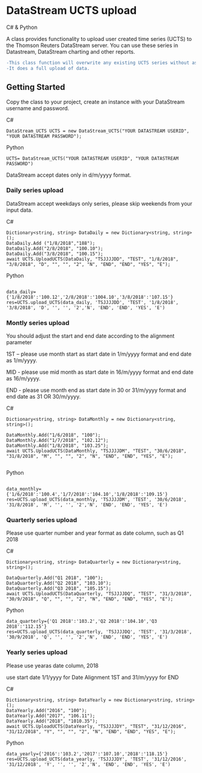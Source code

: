 
# DataStream UCTS upload
C# & Python

A class provides functionality to upload  user created time series (UCTS) to the Thomson Reuters DataStream server. You can use these series in Datastream, DataStream charting and other reports.

```diff
-This class function will overwrite any existing UCTS series without asking for confirmation. 
-It does a full upload of data.
```


## Getting Started

Copy the class to your project, create  an instance with your DataStream username and password.

C#

```
DataStream_UCTS UCTS = new DataStream_UCTS("YOUR DATASTREAM USERID", "YOUR DATASTREAM PASSWORD");
```


Python

```
UCTS= DataStream_UCTS("YOUR DATASTREAM USERID", "YOUR DATASTREAM PASSWORD")
```


DataStream accept dates only in d/m/yyyy format.


### Daily series upload 

DataStream accept weekdays only series, please skip weekends from your input data.

C#

```
Dictionary<string, string> DataDaily = new Dictionary<string, string>();
DataDaily.Add ("1/8/2018","188");
DataDaily.Add("2/8/2018", "100.10");
DataDaily.Add("3/8/2018", "100.15");
await UCTS.UploadUCTS(DataDaily, "TSJJJJDD", "TEST", "1/8/2018", "3/8/2018", "D", "", "", "2", "N", "END", "END", "YES", "E"); 
```

Python

```

data_daily={'1/8/2018':'100.12','2/8/2018':'1004.10','3/8/2018':'107.15'}
res=UCTS.upload_UCTS(data_daily, 'TSJJJJDD', 'TEST', '1/8/2018', '3/8/2018', 'D', '', '', '2','N', 'END', 'END', 'YES', 'E') 

```

### Montly series upload 

You should adjust the start and end date according to the alignment parameter

1ST – please use month  start as  start date in 1/m/yyyy format and end date as 1/m/yyyy.

MID - please use mid month as  start date in 16/m/yyyy format and end date as 16/m/yyyy.

END - please use month end as  start date in  30 or 31/m/yyyy format and end date as 31 OR 30/m/yyyy.


C#

```
Dictionary<string, string> DataMonthly = new Dictionary<string, string>();

DataMonthly.Add("1/6/2018", "100");
DataMonthly.Add("1/7/2018", "102.12");
DataMonthly.Add("1/8/2018", "103.25");
await UCTS.UploadUCTS(DataMonthly, "TSJJJJDM", "TEST", "30/6/2018", "31/8/2018", "M", "", "", "2", "N", "END", "END", "YES", "E");
            
 ```
 
Python

```

data_monthly={'1/6/2018':'100.4','1/7/2018':'104.10','1/8/2018':'109.15'}
res=UCTS.upload_UCTS(data_monthly, 'TSJJJJDM', 'TEST', '30/6/2018', '31/8/2018', 'M', '', '', '2','N', 'END', 'END', 'YES', 'E') 

```

### Quarterly series upload 

Please use quarter number and year format as date column, such as Q1 2018

C#
```
Dictionary<string, string> DataQuarterly = new Dictionary<string, string>();

DataQuarterly.Add("Q1 2018", "100");
DataQuarterly.Add("Q2 2018", "103.10");
DataQuarterly.Add("Q3 2018", "105.15");
await UCTS.UploadUCTS(DataQuarterly, "TSJJJJDQ", "TEST", "31/3/2018", "30/9/2018", "Q", "", "", "2", "N", "END", "END", "YES", "E");
```

Python

```
data_quarterly={'Q1 2018':'103.2','Q2 2018':'104.10','Q3 2018':'112.15'}
res=UCTS.upload_UCTS(data_quarterly, 'TSJJJJDQ', 'TEST', '31/3/2018', '30/9/2018', 'Q', '', '', '2','N', 'END', 'END', 'YES', 'E')

```
### Yearly series upload 

Please use yearas date column, 2018

use start date 1/1/yyyy for Date Alignment 1ST and 31/m/yyyy for END

C#

```
Dictionary<string, string> DataYearly = new Dictionary<string, string>();
DataYearly.Add("2016", "100");
DataYearly.Add("2017", "106.11");
DataYearly.Add("2018", "1010.35");            
await UCTS.UploadUCTS(DataYearly, "TSJJJJDY", "TEST", "31/12/2016", "31/12/2018", "Y", "", "", "2", "N", "END", "END", "YES", "E");
```

Python

```
data_yearly={'2016':'103.2','2017':'107.10','2018':'118.15'}
res=UCTS.upload_UCTS(data_yearly, 'TSJJJJDY', 'TEST', '31/12/2016', '31/12/2018', 'Y', '', '', '2','N', 'END', 'END', 'YES', 'E')

```
